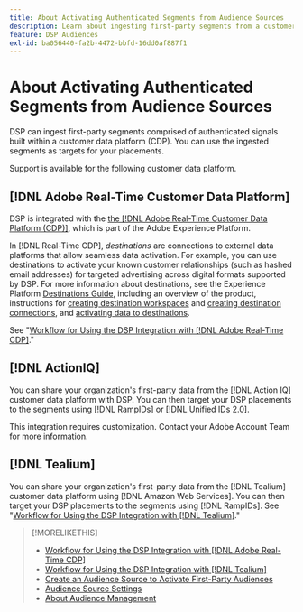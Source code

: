 ```yaml
---
title: About Activating Authenticated Segments from Audience Sources
description: Learn about ingesting first-party segments from a customer data platform.
feature: DSP Audiences
exl-id: ba056440-fa2b-4472-bbfd-16dd0af887f1
---
```

# About Activating Authenticated Segments from Audience Sources

<!-- Doesn't specifically explain what you can do in our UI -->

DSP can ingest first-party segments comprised of authenticated signals built within a customer data platform (CDP). You can use the ingested segments as targets for your placements.

Support is available for the following customer data platform.

## [!DNL Adobe Real-Time Customer Data Platform]

DSP is integrated with the [the [!DNL Adobe Real-Time Customer Data Platform (CDP)]](https://experienceleague.adobe.com/docs/experience-platform/rtcdp/overview.html), which is part of the Adobe Experience Platform.

In [!DNL Real-Time CDP], *destinations* are connections to external data platforms that allow seamless data activation. For example, you can use destinations to activate your known customer relationships (such as hashed email addresses) for targeted advertising across digital formats supported by DSP. For more information about destinations, see the Experience Platform [Destinations Guide](https://experienceleague.adobe.com/docs/experience-platform/destinations/home.html), including an overview of the product, instructions for [creating destination workspaces](https://experienceleague.adobe.com/docs/experience-platform/destinations/ui/destinations-workspace.html) and [creating destination connections](https://experienceleague.adobe.com/docs/experience-platform/destinations/ui/connect-destination.html), and [activating data to destinations](https://experienceleague.adobe.com/docs/experience-platform/destinations/ui/activate/activate-segment-streaming-destinations.html).

See "[Workflow for Using the DSP Integration with [!DNL Adobe Real-Time CDP]](/help/dsp/audiences/sources/source-adobe-rtcdp.md)."

## [!DNL ActionIQ]

You can share your organization's first-party data from the [!DNL Action IQ] customer data platform with DSP. You can then target your DSP placements to the segments using [!DNL RampIDs] or [!DNL Unified IDs 2.0].

This integration requires customization. Contact your Adobe Account Team for more information.

## [!DNL Tealium]

You can share your organization's first-party data from the [!DNL Tealium] customer data platform using [!DNL Amazon Web Services]. You can then target your DSP placements to the segments using [!DNL RampIDs]. See "[Workflow for Using the DSP Integration with [!DNL Tealium]](/help/dsp/audiences/sources/source-tealium.md)."

>[!MORELIKETHIS]
>
>* [Workflow for Using the DSP Integration with [!DNL Adobe Real-Time CDP]](/help/dsp/audiences/sources/source-adobe-rtcdp.md)
>* [Workflow for Using the DSP Integration with [!DNL Tealium]](/help/dsp/audiences/sources/source-tealium.md)
>* [Create an Audience Source to Activate First-Party Audiences](source-create.md)
>* [Audience Source Settings](source-settings.md)
>* [About Audience Management](/help/dsp/audiences/audience-about.md)

<!--
>* [Workflow for Using the DSP Integration with [!DNL ActionIQ]](/help/dsp/audiences/sources/source-actioniq.md)
-->
